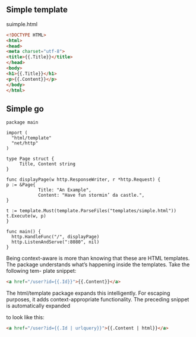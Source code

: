 ## Simple template

suimple.html
```html
<!DOCTYPE HTML>
<html>
<head>
<meta charset="utf-8">
<title>{{.Title}}</title>
</head>
<body>
<h1>{{.Title}}</h1>
<p>{{.Content}}</p>
</body>
</html>
```

## Simple go

```golang
package main

import (
  "html/template"
  "net/http"
)

type Page struct {
     Title, Content string
}

func displayPage(w http.ResponseWriter, r *http.Request) {
p := &Page{
            Title: "An Example",
            Content: "Have fun stormin’ da castle.",
}

t := template.Must(template.ParseFiles("templates/simple.html"))
t.Execute(w, p)
}

func main() {
  http.HandleFunc("/", displayPage)
  http.ListenAndServe(":8080", nil)
}
```


Being context-aware is more than knowing that these are HTML templates. The
package understands what’s happening inside the templates. Take the following tem-
plate snippet:

```html
<a href="/user?id={{.Id}}">{{.Content}}</a>
```

The html/template package expands this intelligently. For escaping purposes, it adds
context-appropriate functionality. The preceding snippet is automatically expanded

to look like this:
```html
<a href="/user?id={{.Id | urlquery}}">{{.Content | html}}</a>
```

